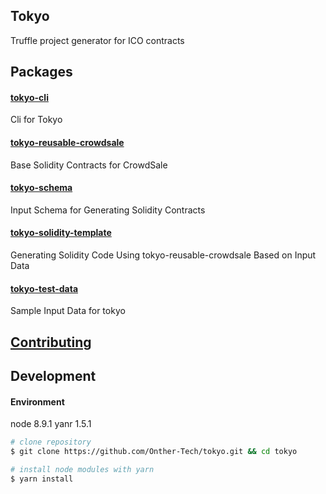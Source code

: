 ## Tokyo
Truffle project generator for ICO contracts


## Packages
#### [tokyo-cli](https://github.com/Onther-Tech/tokyo/tree/master/packages/tokyo-cli)
Cli for Tokyo

#### [tokyo-reusable-crowdsale](./packages/tokyo-reusable-crowdsale)
Base Solidity Contracts for CrowdSale

#### [tokyo-schema](./packages/tokyo-schema)
Input Schema for Generating Solidity Contracts

#### [tokyo-solidity-template](./packages/tokyo-solidity-template)
Generating Solidity Code Using tokyo-reusable-crowdsale Based on Input Data

#### [tokyo-test-data](./packages/tokyo-test-data)
Sample Input Data for tokyo


## [Contributing](./CONTRIBUTING.md)

## Development

#### Environment
node 8.9.1
yanr 1.5.1

```bash
# clone repository
$ git clone https://github.com/Onther-Tech/tokyo.git && cd tokyo

# install node modules with yarn
$ yarn install
```

